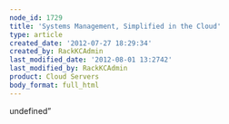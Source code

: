 ```yaml
---
node_id: 1729
title: 'Systems Management, Simplified in the Cloud'
type: article
created_date: '2012-07-27 18:29:34'
created_by: RackKCAdmin
last_modified_date: '2012-08-01 13:2742'
last_modified_by: RackKCAdmin
product: Cloud Servers
body_format: full_html
---
```


undefined&rdquo;

